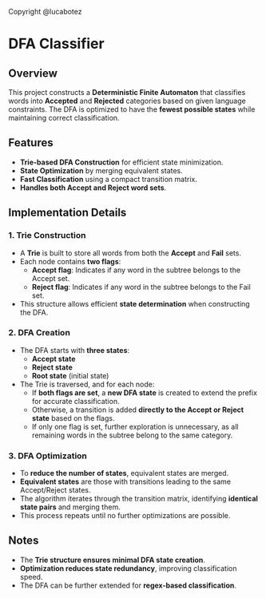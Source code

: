 Copyright @lucabotez

# DFA Classifier

## Overview
This project constructs a **Deterministic Finite Automaton** that classifies words into **Accepted** and **Rejected** categories based on given language constraints. The DFA is optimized to have the **fewest possible states** while maintaining correct classification.

## Features
- **Trie-based DFA Construction** for efficient state minimization.
- **State Optimization** by merging equivalent states.
- **Fast Classification** using a compact transition matrix.
- **Handles both Accept and Reject word sets**.

## Implementation Details
### **1. Trie Construction**
- A **Trie** is built to store all words from both the **Accept** and **Fail** sets.
- Each node contains **two flags**:
  - **Accept flag**: Indicates if any word in the subtree belongs to the Accept set.
  - **Reject flag**: Indicates if any word in the subtree belongs to the Fail set.
- This structure allows efficient **state determination** when constructing the DFA.

### **2. DFA Creation**
- The DFA starts with **three states**:
  - **Accept state**
  - **Reject state**
  - **Root state** (initial state)
- The Trie is traversed, and for each node:
  - If **both flags are set**, a **new DFA state** is created to extend the prefix for accurate classification.
  - Otherwise, a transition is added **directly to the Accept or Reject state** based on the flags.
  - If only one flag is set, further exploration is unnecessary, as all remaining words in the subtree belong to the same category.

### **3. DFA Optimization**
- To **reduce the number of states**, equivalent states are merged.
- **Equivalent states** are those with transitions leading to the same Accept/Reject states.
- The algorithm iterates through the transition matrix, identifying **identical state pairs** and merging them.
- This process repeats until no further optimizations are possible.

## Notes
- The **Trie structure ensures minimal DFA state creation**.
- **Optimization reduces state redundancy**, improving classification speed.
- The DFA can be further extended for **regex-based classification**.
